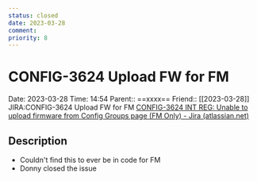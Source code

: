 ```yaml
---
status: closed
date: 2023-03-28
comment: 
priority: 8
---
```


# CONFIG-3624 Upload FW for FM

Date: 2023-03-28 Time: 14:54
Parent:: ==xxxx==
Friend:: [[2023-03-28]]
JIRA:CONFIG-3624 Upload FW for FM
[CONFIG-3624 INT REG: Unable to upload firmware from Config Groups page (FM Only) - Jira (atlassian.net)](https://csojiramixtelematics.atlassian.net/browse/CONFIG-3624)

## Description

- Couldn't find this to ever be in code for FM
- Donny closed the issue